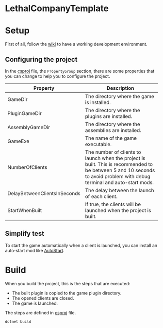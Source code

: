 # LethalCompanyTemplate

# Setup

First of all, follow the [wiki](https://lethal.wiki/dev/initial-setup) to have a working development environment.

## Configuring the project

In the [csproj](LethalCompanyTemplate/LethalCompanyTemplate.csproj) file,
the `PropertyGroup` section, there are some properties that you can change to help you to configure the project.

| Property                     | Description                                                                                                                                                             |
|------------------------------|-------------------------------------------------------------------------------------------------------------------------------------------------------------------------|
| GameDir                      | The directory where the game is installed.                                                                                                                              |
| PluginGameDir                | The directory where the plugins are installed.                                                                                                                          |
| AssemblyGameDir              | The directory where the assemblies are installed.                                                                                                                       |
| GameExe                      | The name of the game executable.                                                                                                                                        |
| NumberOfClients              | The number of clients to launch when the project is built. This is recommended to be between 5 and 10 seconds to avoid problem with debug terminal and auto-start mods. |
| DelayBetweenClientsInSeconds | The delay between the launch of each client.                                                                                                                            |
| StartWhenBuilt               | If true, the clients will be launched when the project is built.                                                                                                        |

## Simplify test

To start the game automatically when a client is launched, you can install an auto-start mod
like [AutoStart](https://thunderstore.io/c/lethal-company/p/qwbarch/AutoStart/).

# Build

When you build the project, this is the steps that are executed:
- The built plugin is copied to the game plugin directory.
- The opened clients are closed.
- The game is launched.

The steps are defined in [csproj](LethalCompanyTemplate/LethalCompanyTemplate.csproj) file.

```bash
dotnet build
```

